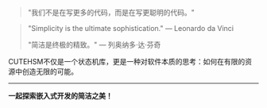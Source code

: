 > "我们不是在写更多的代码，而是在写更聪明的代码。"

> "Simplicity is the ultimate sophistication." — Leonardo da Vinci
> 
> "简洁是终极的精致。" — 列奥纳多·达·芬奇

CUTEHSM不仅是一个状态机库，更是一种对软件本质的思考：如何在有限的资源中创造无限的可能。

---

**一起探索嵌入式开发的简洁之美！**
